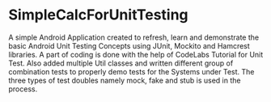 # SimpleCalcForUnitTesting
A simple Android Application created to refresh, learn and demonstrate the basic Android Unit Testing Concepts using JUnit, Mockito and Hamcrest libraries. 
A part of coding is done with the help of CodeLabs Tutorial for Unit Test. 
 Also added multiple Util classes  and written different group of combination tests to properly demo tests for  the Systems under Test. 
The three types of test doubles namely mock, fake and stub is used in the process.
